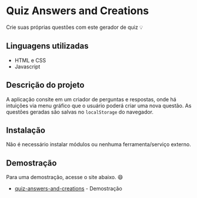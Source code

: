 # Quiz Answers and Creations

Crie suas próprias questões com este gerador de quiz :bulb:

## Linguagens utilizadas
- HTML e CSS
- Javascript

## Descrição do projeto
A aplicação consite em um criador de perguntas e respostas, onde há intuições via menu gráfico que o usuário poderá criar uma nova questão. As questões geradas são salvas no ```localStorage``` do navegador.

## Instalação
Não é necessário instalar módulos ou nenhuma ferramenta/serviço externo.

## Demostração
Para uma demostração, acesse o site abaixo. :smile:

- [quiz-answers-and-creations](https://vinicius-goncalves.github.io/quiz-answers-and-creations/) - Demostração
